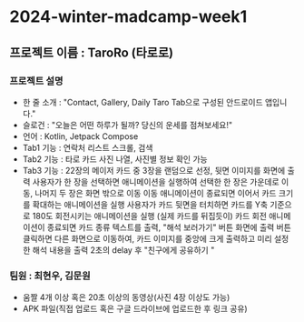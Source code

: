 # 2024-winter-madcamp-week1

## 프로젝트 이름 : TaroRo (타로로)

### 프로젝트 설명
- 한 줄 소개 : "Contact, Gallery, Daily Taro Tab으로 구성된 안드로이드 앱입니다."
- 슬로건 : "오늘은 어떤 하루가 될까? 당신의 운세를 점쳐보세요!"
- 언어 : Kotlin, Jetpack Compose
- Tab1 기능 : 연락처 리스트 스크롤, 검색
- Tab2 기능 : 타로 카드 사진 나열, 사진별 정보 확인 가능
- Tab3 기능 : 22장의 메이저 카드 중 3장을 랜덤으로 선정, 뒷면 이미지를 화면에 출력
  사용자가 한 장을 선택하면 애니메이션을 실행하여 선택한 한 장은 가운데로 이동, 나머지 두 장은 화면 밖으로 이동
  이동 애니메이션이 종료되면 이어서 카드 크기를 확대하는 애니메이션을 실행
  사용자가 카드 뒷면을 터치하면 카드를 Y축 기준으로 180도 회전시키는 애니메이션을 실행 (실제 카드를 뒤집듯이)
  카드 회전 애니메이션이 종료되면 카드 종류 텍스트를 출력, "해석 보러가기" 버튼 화면에 출력
  버튼 클릭하면 다른 화면으로 이동하여, 카드 이미지를 중앙에 크게 출력하고 미리 설정한 해석 내용을 출력
  2초의 delay 후 "친구에게 공유하기 "

### 팀원 : 최현우, 김문원

- 움짤 4개 이상 혹은 20초 이상의 동영상(사진 4장 이상도 가능)
- APK 파일(직접 업로드 혹은 구글 드라이브에 업로드한 후 링크 공유)
